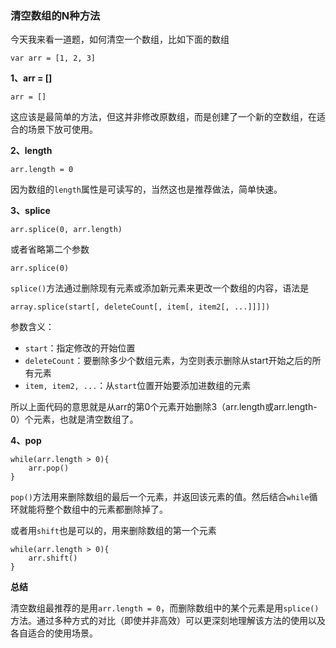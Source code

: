 ### 清空数组的N种方法

今天我来看一道题，如何清空一个数组，比如下面的数组

```
var arr = [1, 2, 3]
```

**1、arr = []**

```
arr = []
```

这应该是最简单的方法，但这并非修改原数组，而是创建了一个新的空数组，在适合的场景下放可使用。

**2、length**

```
arr.length = 0
```

因为数组的`length`属性是可读写的，当然这也是推荐做法，简单快速。

**3、splice**

```
arr.splice(0, arr.length)
```

或者省略第二个参数

```
arr.splice(0)
```

`splice()`方法通过删除现有元素或添加新元素来更改一个数组的内容，语法是

```
array.splice(start[, deleteCount[, item[, item2[, ...]]]])
```

参数含义：

* `start`：指定修改的开始位置
* `deleteCount`：要删除多少个数组元素，为空则表示删除从start开始之后的所有元素
* `item, item2, ...`：从`start`位置开始要添加进数组的元素

所以上面代码的意思就是从arr的第0个元素开始删除3（arr.length或arr.length-0）个元素，也就是清空数组了。

**4、pop**

```
while(arr.length > 0){
    arr.pop()
}
```

`pop()`方法用来删除数组的最后一个元素，并返回该元素的值。然后结合`while`循环就能将整个数组中的元素都删除掉了。

或者用`shift`也是可以的，用来删除数组的第一个元素

```
while(arr.length > 0){
    arr.shift()
}
```

**总结**

清空数组最推荐的是用`arr.length = 0`，而删除数组中的某个元素是用`splice()`方法。通过多种方式的对比（即使并非高效）可以更深刻地理解该方法的使用以及各自适合的使用场景。